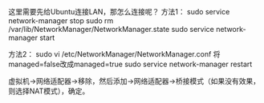 这里需要先给Ubuntu连接LAN，那怎么连接呢？
方法1：
sudo service network-manager stop
sudo rm /var/lib/NetworkManager/NetworkManager.state
sudo service network-manager start


方法2：
sudo vi /etc/NetworkManager/NetworkManager.conf
将managed=false改成managed=true
sudo service network-manager restart


虚拟机->网络适配器->移除，然后添加->网络适配器->桥接模式（如果没有效果，则选择NAT模式），确定。

